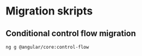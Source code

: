 # Migration skripts

## Conditional control flow migration
```
ng g @angular/core:control-flow
```

## 
